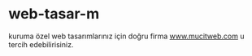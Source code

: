 web-tasar-m
===========

kuruma özel web tasarımlarınız için doğru firma www.mucitweb.com u tercih edebilirisiniz.